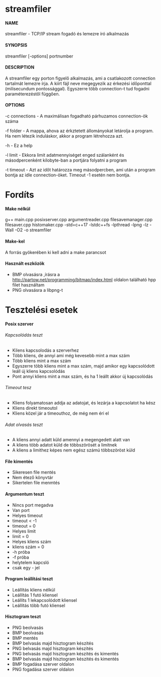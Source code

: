 # streamfiler
#### NAME
streamfiler - TCP/IP stream fogadó és lemezre író alkalmazás

#### SYNOPSIS
streamfiler [-options] portnumber

#### DESCRIPTION
A streamfiler egy porton figyelő alkalmazás, ami a csatlakozott connection tartalmát lemezre írja. A kiírt fájl neve megegyezik az érkezési időponttal (milisecundum pontossággal). Egyszerre több connection-t tud fogadni paraméterezéstől függően.

#### OPTIONS

-c connections
    - A maximálisan fogadható párhuzamos connection-ök száma

-f folder
    - A mappa, ahova az érkztetett állományokat letárolja a program. Ha nem létezik induláskor, akkor a program létrehozza azt.

-h
    - Ez a help

-l limit
    - Ekkora limit adatmennyiséget enged szálanként és másodpercenként kilobyte-ban a portjára folyatni a program

-t timeout
    - Azt az időt határozza meg másodpercben, ami után a program bontja az idle connection-öket. Timeout -1 esetén nem bontja.
    
# Fordíts
#### Make nélkül
g++ main.cpp posixserver.cpp argumentreader.cpp filesavemanager.cpp filesaver.cpp histomaker.cpp -std=c++17 -lstdc++fs -lpthread -lpng -lz -Wall -O2 -o streamfiler
#### Make-kel
A forrás gyökerében ki kell adni a make parancsot
#### Használt eszközök
* BMP olvasásra ,írásra a http://partow.net/programming/bitmap/index.html oldalon található hpp filet használtam
* PNG olvasásra a libpng-t

# Tesztelési esetek
#### Posix szerver
###### Kapcsolódás teszt
* Kilens kapcsolodás a szerverhez
* Több kliens, de annyi ami még kevesebb mint a max szám
* Több kliens mint a max szám
* Egyszerre több kliens mint a max szám, majd amikor egy kapcsolódott leáll új kliens kapcsolódás
* Pont annyi kliens mint a max szám, és ha 1 leállt akkor új kapcsolódás
###### Timeout tesz
* Kliens folyamatosan addja az adatojat, és lezárja a kapcsolatot ha kész
* Kliens direkt timeoutol
* Kliens közel jár a timeouthoz, de még nem éri el
###### Adat olvasás teszt
* A kliens annyi adatt küld amennyi a megengedett alatt van
* A kliens több adatot küld de többszörösét a limitnek
* A kliens a limithez képes nem egész számú többszöröst küld
#### File kimentés
* Sikeresen file mentés
* Nem étező könyvtár
* Sikertelen file menmtés
#### Argumentum teszt
* Nincs port megadva
* Van port
* Helyes timeout
* timeout < -1
* timeout = 0
* Helyes limit
* limit = 0
* Helyes kliens szám
* kliens szám = 0
* -h próba
* -f próba
* helytelem kapcsló
* csak egy - jel
#### Program leállítási teszt
* Leállítás kliens nélkül
* Leállítás 1 futó kliensel
* Leállíts 1 lekapcsolódott kliensel
* Leállítás több futó kliensel
#### Hisztogram teszt
* PNG beolvasás
* BMP beolvasás
* BMP mentés
* BMP belvasás majd hisztogram készités
* PNG belvasás majd hisztogram készités
* PNG belvasás majd hisztogram készités és kimentés
* BMP belvasás majd hisztogram készités és kimentés
* BMP fogadása szerver oldalon
* PNG fogadása szerver oldalon
